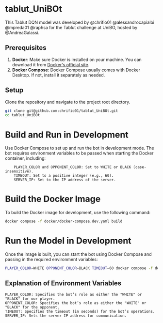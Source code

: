 # tablut_UniBOt

This Tablut DQN model was developed by @chrifio01 @alessandrocapialbi @mpreda01 @raphsa for the Tablut challenge at UniBO, hosted by @AndreaGalassi.

## Prerequisites

1. **Docker**: Make sure Docker is installed on your machine. You can download it from [Docker's official site](https://www.docker.com/get-started).
2. **Docker Compose**: Docker Compose usually comes with Docker Desktop. If not, install it separately as needed.

## Setup

Clone the repository and navigate to the project root directory.

```sh
git clone git@github.com:chrifio01/tablut_UniBOt.git
cd tablut_UniBOt
```

# Build and Run in Development

Use Docker Compose to set up and run the bot in development mode. The bot requires environment variables to be passed when starting the Docker container, including:

```plaintext
    PLAYER_COLOR and OPPONENT_COLOR: Set to WHITE or BLACK (case-insensitive).
    TIMEOUT: Set to a positive integer (e.g., 60).
    SERVER_IP: Set to the IP address of the server.
```

# Build the Docker Image

To build the Docker image for development, use the following command:

```sh
docker compose -f docker/docker-compose.dev.yaml build
```

# Run the Model in Development

Once the image is built, you can start the bot using Docker Compose and passing in the required environment variables:

```sh
PLAYER_COLOR=WHITE OPPONENT_COLOR=BLACK TIMEOUT=60 docker compose -f docker/docker-compose.dev.yaml up
```

## Explanation of Environment Variables

    PLAYER_COLOR: Specifies the bot’s role as either the "WHITE" or "BLACK" for our player.
    OPPONENT_COLOR: Specifies the bot’s role as either the "WHITE" or "BLACK" for the opponent.
    TIMEOUT: Specifies the timeout (in seconds) for the bot’s operations.
    SERVER_IP: Sets the server IP address for communication.
